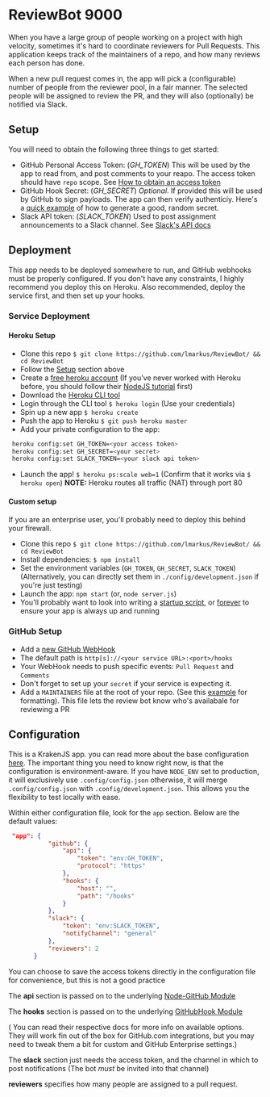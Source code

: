 ReviewBot 9000
===========

When you have a large group of people working on a project with high velocity, 
sometimes it's hard to coordinate reviewers for Pull Requests. This application
keeps track of the maintainers of a repo, and how many reviews each person has done.

When a new pull request comes in, the app will pick a (configurable) number of people
from the reviewer pool, in a fair manner.  The selected people will be assigned to review
the PR, and they will also (optionally) be notified via Slack.

## Setup

You will need to obtain the following three things to get started:

* GitHub Personal Access Token: (*GH_TOKEN*) This will be used by the app to read from, and post comments to your reapo. The access token
should have `repo` scope. See [How to obtain an access token](https://help.github.com/articles/creating-an-access-token-for-command-line-use/)
* GitHub Hook Secret: (*GH_SECRET*) *Optional*. If provided this will be used by GitHub to sign payloads. The app can then verify authenticiy.
Here's a [quick example](https://repl.it/F75H/0) of how to generate a good, random secret.
* Slack API token: (*SLACK_TOKEN*) Used to post assignment announcements to a Slack channel. See [Slack's API docs](https://get.slack.help/hc/en-us/articles/215770388-Create-and-regenerate-API-tokens)

## Deployment
This app needs to be deployed somewhere to run, and GitHub webhooks must be properly configured.
If you don't have any constraints, I highly recommend you deploy this on Heroku.
Also recommended, deploy the service first, and then set up your hooks.

### Service Deployment
#### Heroku Setup
* Clone this repo `$ git clone https://github.com/lmarkus/ReviewBot/ && cd ReviewBot`
* Follow the [Setup](#Setup) section above
* Create a [free heroku account](https://signup.heroku.com/) (If you've never worked with Heroku before, you should follow their [NodeJS tutorial](https://devcenter.heroku.com/articles/getting-started-with-nodejs#set-up) first)
* Download the [Heroku CLI tool](https://devcenter.heroku.com/articles/heroku-cli)
* Login through the CLI tool `$ heroku login` (Use your credentials)
* Spin up a new app `$ heroku create`
* Push the app to Heroku `$ git push heroku master`
* Add your private configuration to the app: 
```bash
 heroku config:set GH_TOKEN=<your access token>
 heroku config:set GH_SECRET=<your secret>
 heroku config:set SLACK_TOKEN=<your slack api token>
```
* Launch the app! `$ heroku ps:scale web=1` (Confirm that it works via `$ heroku open`)
**NOTE:** Heroku routes all traffic (NAT) through port 80 

#### Custom setup
If you are an enterprise user, you'll probably need to deploy this behind your firewall.
* Clone this repo `$ git clone https://github.com/lmarkus/ReviewBot/ && cd ReviewBot`
* Install dependencies: `$ npm install`
* Set the environment variables (`GH_TOKEN`, `GH_SECRET`, `SLACK_TOKEN`) (Alternatively, you can directly set them in `./config/development.json` if you're just testing)
* Launch the app: `npm start` (or, `node server.js`)
* You'll probably want to look into writing a [startup script](https://blog.jalada.co.uk/simple-upstart-script-to-keep-a-node-process-alive/), or [forever](https://www.npmjs.com/package/forever) to ensure your app is always up and running

### GitHub Setup
* Add a [new GitHub WebHook](https://developer.github.com/webhooks/creating/)
* The default path is `http[s]://<your service URL>:<port>/hooks`
* Your WebHook needs to push specific events: `Pull Request` and `Comments`
* Don't forget to set up your `secret` if your service is expecting it.
* Add a `MAINTAINERS` file at the root of your repo. (See this [example](blob/master/test/fixtures/MAINTAINERS) for formatting). This file lets the review bot know who's availabale for reviewing a PR


## Configuration

This is a KrakenJS app. you can read more about the base configuration [here](http://krakenjs.com/index.html#configuration).
The important thing you need to know right now, is that the configuration is environment-aware.
If you have `NODE_ENV` set to production, it will exclusively use `.config/config.json` otherwise, it will merge `.config/config.json` with `.config/development.json`.
This allows you the flexibility to test locally  with ease.

 Within either configuration file, look for the `app` section.
 Below are the default values:
 
 ```json  
  "app": {
            "github": {
                "api": {
                    "token": "env:GH_TOKEN",
                    "protocol": "https"
                },
                "hooks": {
                    "host": "",
                    "path": "/hooks"
                }
            },
            "slack": {
                "token": "env:SLACK_TOKEN",
                "notifyChannel": "general"
            },
            "reviewers": 2
        }
```
 
 You can choose to save the access tokens directly in the configuration file for convenience, but this is not a good practice
 
 The **api** section is passed on to the underlying [Node-GitHub Module](https://github.com/mikedeboer/node-github)
 
 The **hooks** section is passed on to the underlying [GitHubHook Module](https://github.com/nlf/node-github-hook) 
 
 ( You can read their respective docs for more info on available options.
   They will work fin out of the box for GitHub.com integrations, but you may need to tweak them a bit for custom and
   GitHub Enterprise settings.)
 
 The **slack** section just needs the access token, and the channel in which to post notifications (The bot *must* be invited into that channel)
 
 **reviewers** specifies how many people are assigned to a pull request.
 

  

